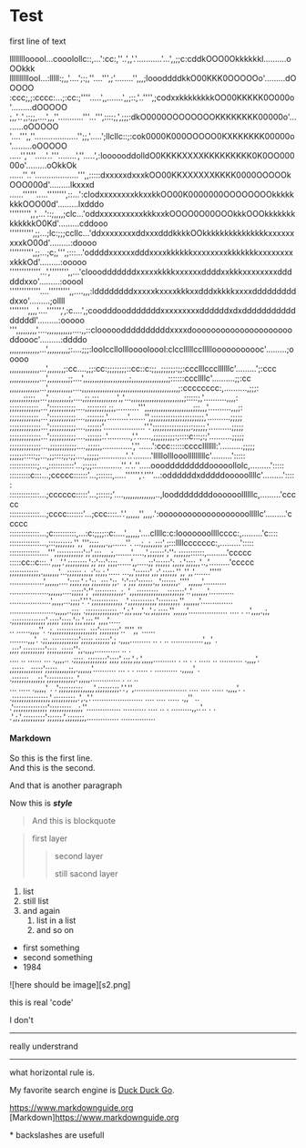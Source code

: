 # Test

first line of text

llllllllooool...cooolollc::,...':cc:,''..',,'.'...........'...',,;;c:cddkOOO0Okkkkkkl..........oOOkkk
llllllllllool...:lllll:;,,'....';:;,''....''',;'........'',,,;loooddddkkO00KKK0OOOOOo'.........dOOOOO
:ccc;,;:cccc:...;:cc:;''''.....',,.......',,;::,'..'''',;codxxkkkkkkkkOO00KKKKK0O000o'.........dOOOOO
;,,'..',;:;;,....',,,''...........'''...''',::::;,',;;;:dkO0000OOOOOOOOKKKKKKKK00000o'.........oOOOOO
'....''',,''...................'';;,'.....';llcllc::;:cok0000K000OOOOO0KXKKKKKK00000o'.........oOOOOO
.....'',''''.....'..'''........',''.....',:loooooddolldO0KKKKXXXXKKKKKKKKK0K0OO00000o'.........oOkkOk
......''..''...................''',,:::::dxxxxxdxxxkOO00KKXXXXXXKKKK0000OOOOOkOOO000d'.........lkxxxd
......''''''.....'''''''',::...':clodxxxxxxxxkkxxkkOO00K0000000OOOOOOOOkkkkkkkkOOO00d'.........lxdddo
''''''''',,',...'::;,,,,;clc...'oddxxxxxxxxxxkkkxxkOOOO0O00OOOkkkOOOkkkkkkkkkkkkkO0Kd'.........cddooo
'''''''''',;;...;lc:;;;ccllc...'ddxxxxxxxxddxxxdddkkkkOOkkkkkkkkkkkkkkkxxxxxxxxxkO00d'.........:doooo
'''''''''',;;...;c;,''',;:::...'oddddxxxxxxdddxxxxkkkkkkxxxxxxxxkkkkkkkxxxxxxxxxkkkOd'.........:ooooo
'''''''''''''...','''''''',,...'clooodddddddxxxxxkkkkxxxxxxddddxxkkkxxxxxxxxddddddxxo'.........:ooool
'''''''''''''....''''''''',,....,,,:lddddddddxxxxxkxxxxkkkxxdddxkkkkxxxxddddddddddxxo'.........;ollll
'''''''',,,,'....'''''',',:c....',;coodddoodddddddxxxxxxxxxddddddxdxddddddddddddddddl'.........:ooooo
''',,,,,,,,,'....,,,,,,,,,,,....,,::cloooooddddddddddxxxxdoooooooooooooooooooooddoooc'.........:ddddo
,,,,,,,,,,,,,...',,,,,,,,,;:....;;;:loolccllolllooooloool:clcclllllcclllllooooooooooc'.........;ooooo
,,,,,,,,,,,,,...',,,,,,,;:cc....,;;:cc:;;;;;;;;::cc::c:;;,,;;;;;;:;;:ccclllcccllllllc'.........';:ccc
,,,,,,,,,,,,,...',,,,,,,,,;;....',,,,,,,,,,,,,,,,,,,,;,,,,,,,,,,,,,,,,;::::::cccllllc'..........;;:cc
,,,,,,,,,,,,,...',,,,,,,,,,,....,,,,,,,,,,,,,,,,,,,,,,,,,,,,,,,,,,,,,,,,,,;:cccccccc:,..........,;;;:
,,,,,,;;;;;,,...',,,,,,,,,;,....,;;,;;;,,,,,,,,',,'...,,,,,,,,,,,,,,,,,,,,,,,;:::::;,'..........,,,,:
;;;;;;;;;;;;,...';;;;;;;;;;;....,;;;;;;;;,;;,..........''',,,,,,,,,,,,,,,,,,,,,;;;,,,'..........,,,;:
;;;;;;;;;;;;,...';;;;;;;;;;;....,;;;;;;;,'.........'.......'',;;;;;;;;;;;;;;;;;;;;;;,'..........;;;;;
;;;;;;;;;;;;;...';;;;;;;;;;;....,;;;;;;'..................''.';;;;;;;;;;;;;;;;:;;;;;,'..........;;;;;
;;;;;;;;;;;;;...';;;;;;;;;;;....,;;;;;;..'..........,'.'......,;;;;;;;;;:;::::c:::;:;'..........;;;;;
;;;;;;;;;;;;;...,;;;;;;;;;;;....,;;;;;,.............',''......':ccc::::::cccclllllll:'..........;;;;;
;;;;;;:::::;;...,;;::::;;:;;....,;;;;;............'..'........'lllllolllooolllllllllc'.........':::::
::::::::::::;...,:::::::::::'...;:;;::...........''..'..''.....ooodddddddddooooollolc,.........':::::
:::::::::c:::...;ccccc::::::'...;::::::,.....'''''','.''''...:oddddddxdddddooooollllc'.........':::::
:::::::::::::...;cccccc:::::'...;:::::;'....,,,,,,,,,,,,,,..,looddddddddoooooollllllc,.........'ccccc
:::::::::::::...;cccc:::::::'...;ccc::::..'.',,,,,,'',,,,.':ooooooooooooooooooolllllc'.........'ccccc
:::::::::::::...;c::::::::::,...:c:;;;;::c:....',,,,,,'....cllllc:c:looooooollllcccc:,.........'c::::
:::::::::::::...,:::;;;;;;;,'',,''';;;;,,,.,,......''. ...;,,;,,;;;',;:::llllccccccc:,.........':::::
:::::::::::::....''',;;;;;;;;;;;';;',;;;,,,,;,.......'.....,',;;;;;;';'';,;;;;;::::::,.........'ccccc
:::::cc::c:::..',,,,'.',;;;;;;;;,';;';;;';;;;......',,.....;;';;;;;;';,,;,';;;;,,'..,'.........'ccccc
;;;;;;;;;;;;,.,,,,,,,'...;;;;;;,;,,;';;,;,'.....        ...,,';;;;;;',,;',;;;;;,'',,'',,'.......'''''
...............',,,,,,....';;;;,',;,';;,,;;;,';;.      ';';;;';;;;;;.,,';;;;;;,.'''',,,,,,'..........
.................,,,,,,....;;;;;';'',;;;;;;;;;,,;.    ',,,;;;;;;;;;,,,,;;;;;;;'..',,,,,,,'...........
..................',,,,,...;;;;'.''.';;;;;;;;;;;,,   .',;;;;;;;;;;,';;;;;;;;,'',,,,,,,'..............
....................,,,,,..;;;,     .;;;;;;;;;;;;;,..',;,',,,,'.,,',;,;;;;,'',,,,,,'.................
           ....  . ..',,,,.,;,      .;;;;;;;;;;;;;;',;;;;';;;;,';;,',;;;,'',,,,'.....                
              .. ......,,,,''.      .;,,;;;;;;;;;;;;,,;;;';;;;;;;;'..'''',,''......                  
                 ........,,,'.      .;;,,;;;;;;;;;;;';;;;;,;;;;;;',; .,,,,.........                ..
      .  .. ..............',,,'  .   ,;;;',;;;;;;;;;';;;;,,;;;;;'';,.,,,,...........           .. .  
....  .. ...... ...        .,,,,..   .;;;;,,;;;;;;;;';;;;',;;;,',;,',,,,,..........          . .. . .
..... .. ..........        .,,,,'.    ,;;;;;,,,;;;;;';;;;;,,,,,;;,.,,,,,,'..........          ... . .
.....  . ..........       .,,,,,' .   .;;;;;;;,,,,;;,';;;;;;;;;;;,.',,,,,............. .      .. ..  
       ...    .....       .,,,,,' .  .';;;;;;;;;;,,,,,',;;;;;;;;;.'.','',....................... ....
       ....   .....       .,,,,'. .  .;;;;;;;;;;;;;;;,',;;;;;;;;;,.',.,'.'...................... ....
       ....   .....       .,,''   .. .';;;;;;;;;;;;;;';;;;;;;;;,,,;,''............... .......... ....
       .. .   .........,,..'.. .  .  .',;,',;;;;;;;;;';;;;;;,',;;;;;;;,.............. ...............

#### Markdown 

So this is the first line.  
And this is the second.  

And that is another paragraph

Now this is ***style***

> And this is blockquote

> first layer
>> second layer
>>
>> still sacond layer

1. list
2. still list
3. and again
   1. list in a list
   2. and so on

- first something
- second something
- 1984

![here should be image][s2.png]

this is real 'code'

I don't

---

really understrand

---

what horizontal rule is.

My favorite search engine is [Duck Duck Go](https://duckduckgo.com "The best search engine for privacy").

<https://www.markdownguide.org>
[Markdown]<https://www.markdownguide.org>

\* backslashes are usefull

